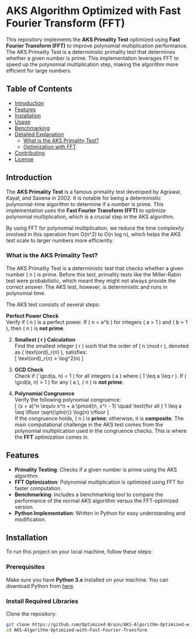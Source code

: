 # AKS Algorithm Optimized with Fast Fourier Transform (FFT)

This repository implements the **AKS Primality Test** optimized using **Fast Fourier Transform (FFT)** to improve polynomial multiplication performance. The AKS Primality Test is a deterministic primality test that determines whether a given number is prime. This implementation leverages FFT to speed up the polynomial multiplication step, making the algorithm more efficient for large numbers.

## Table of Contents
- [Introduction](#introduction)
- [Features](#features)
- [Installation](#installation)
- [Usage](#usage)
- [Benchmarking](#benchmarking)
- [Detailed Explanation](#detailed-explanation)
  - [What is the AKS Primality Test?](#what-is-the-aks-primality-test)
  - [Optimization with FFT](#optimization-with-fft)
- [Contributing](#contributing)
- [License](#license)

## Introduction

The **AKS Primality Test** is a famous primality test developed by Agrawal, Kayal, and Saxena in 2002. It is notable for being a deterministic polynomial-time algorithm to determine if a number is prime. This implementation uses the **Fast Fourier Transform (FFT)** to optimize polynomial multiplication, which is a crucial step in the AKS algorithm.

By using FFT for polynomial multiplication, we reduce the time complexity involved in this operation from O(n^2) to O(n log n), which helps the AKS test scale to larger numbers more efficiently.

### What is the AKS Primality Test?

The AKS Primality Test is a deterministic test that checks whether a given number \( n \) is prime. Before this test, primality tests like the Miller-Rabin test were probabilistic, which meant they might not always provide the correct answer. The AKS test, however, is deterministic and runs in polynomial time.

The AKS test consists of several steps:

**Perfect Power Check**  
   Verify if \( n \) is a perfect power. If \( n = a^b \) for integers \( a > 1 \) and \( b > 1 \), then \( n \) is **not prime**.

2. **Smallest \( r \) Calculation**  
   Find the smallest integer \( r \) such that the order of \( n \mod r \), denoted as \( \text{ord}_r(n) \), satisfies:  
   \[
   \text{ord}_r(n) > \log^2(n)
   \]

3. **GCD Check**  
   Check if \( \gcd(a, n) = 1 \) for all integers \( a \) where \( 1 \leq a \leq r \). If \( \gcd(a, n) > 1 \) for any \( a \), \( n \) is **not prime**.

4. **Polynomial Congruence**  
   Verify the following polynomial congruence:  
   \[
   (x + a)^n \equiv x^n + a \pmod{n, x^r - 1} \quad \text{for all } 1 \leq a \leq \lfloor \sqrt{\phi(r)} \log(n) \rfloor
   \]  
   If the congruence holds, \( n \) is **prime**; otherwise, it is **composite**.
The main computational challenge in the AKS test comes from the polynomial multiplication used in the congruence checks. This is where the **FFT** optimization comes in.

## Features

- **Primality Testing**: Checks if a given number is prime using the AKS algorithm.
- **FFT Optimization**: Polynomial multiplication is optimized using FFT for faster computation.
- **Benchmarking**: Includes a benchmarking tool to compare the performance of the normal AKS algorithm versus the FFT-optimized version.
- **Python Implementation**: Written in Python for easy understanding and modification.

## Installation

To run this project on your local machine, follow these steps:

### Prerequisites
Make sure you have **Python 3.x** installed on your machine. You can download Python from [here](https://www.python.org/downloads/).

### Install Required Libraries

Clone the repository:

```bash
git clone https://github.com/Optimized-Brain/AKS-Algorithm-Optimized-with-Fast-Fourier-Transform.git
cd AKS-Algorithm-Optimized-with-Fast-Fourier-Transform
